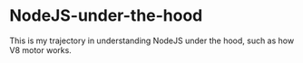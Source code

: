 # NodeJS-under-the-hood
This is my trajectory in understanding NodeJS under the hood, such as how V8 motor works.
